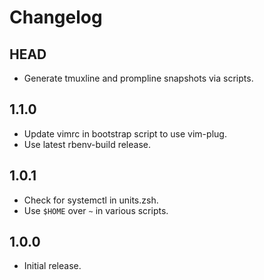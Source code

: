 # Changelog

## HEAD

- Generate tmuxline and prompline snapshots via scripts.

## 1.1.0

- Update vimrc in bootstrap script to use vim-plug.
- Use latest rbenv-build release.

## 1.0.1

- Check for systemctl in units.zsh.
- Use `$HOME` over `~` in various scripts.

## 1.0.0

- Initial release.
